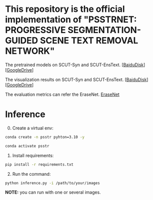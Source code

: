  # This repository is the official implementation of  "PSSTRNET: PROGRESSIVE SEGMENTATION-GUIDED SCENE TEXT REMOVAL NETWORK" 
The pretrained models on SCUT-Syn and SCUT-EnsText.  [[BaiduDisk](https://pan.baidu.com/s/1WhMUeI2CPNGsKJSCghuKrA?pwd=m5o6)] [[GoogleDrive](https://drive.google.com/file/d/1YpxKbFQnzO2jcDd2nzEwsJWgmDq-S0Ty/view?usp=share_link)]

The visualization results on SCUT-Syn and SCUT-EnsText.  [[BaiduDisk](https://pan.baidu.com/s/1AFfFodf1DufiflbEA8caMw?pwd=nph4)] [[GoogleDrive](https://drive.google.com/file/d/1hwt_gNzii0KkrqFP6GhpDHd3am4s7eOu/view?usp=share_link)]

The evaluation metrics can refer the EraseNet. [EraseNet](https://github.com/lcy0604/EraseNet)


# Inference

0. Create a virtual env:
```bash
conda create -n psstr pyhton=3.10 -y
```
```bash
conda activate psstr
```

1. Install requirements:
```bash
pip install -r requirements.txt
```

2. Run the command:
```bash
python inference.py -i /path/to/your/images
```

**NOTE:** you can run with one or several images.